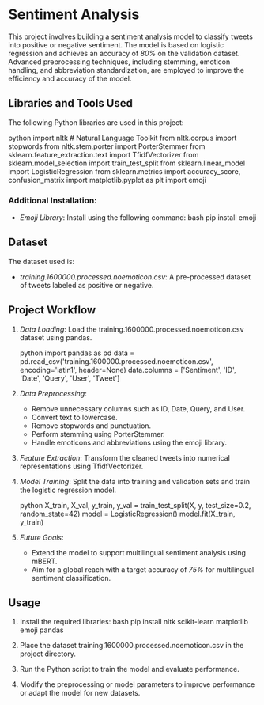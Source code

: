 # Sentiment Analysis

This project involves building a sentiment analysis model to classify tweets into positive or negative sentiment. The model is based on logistic regression and achieves an accuracy of *80%* on the validation dataset. Advanced preprocessing techniques, including stemming, emoticon handling, and abbreviation standardization, are employed to improve the efficiency and accuracy of the model.

## Libraries and Tools Used
The following Python libraries are used in this project:

python
import nltk  # Natural Language Toolkit
from nltk.corpus import stopwords
from nltk.stem.porter import PorterStemmer
from sklearn.feature_extraction.text import TfidfVectorizer
from sklearn.model_selection import train_test_split
from sklearn.linear_model import LogisticRegression
from sklearn.metrics import accuracy_score, confusion_matrix
import matplotlib.pyplot as plt
import emoji


### Additional Installation:
- *Emoji Library*: Install using the following command:
  bash
  pip install emoji
  

## Dataset
The dataset used is:
- *training.1600000.processed.noemoticon.csv*: A pre-processed dataset of tweets labeled as positive or negative.

## Project Workflow

1. *Data Loading*:
   Load the training.1600000.processed.noemoticon.csv dataset using pandas.

   python
   import pandas as pd
   data = pd.read_csv('training.1600000.processed.noemoticon.csv', encoding='latin1', header=None)
   data.columns = ['Sentiment', 'ID', 'Date', 'Query', 'User', 'Tweet']
   

2. *Data Preprocessing*:
   - Remove unnecessary columns such as ID, Date, Query, and User.
   - Convert text to lowercase.
   - Remove stopwords and punctuation.
   - Perform stemming using PorterStemmer.
   - Handle emoticons and abbreviations using the emoji library.

3. *Feature Extraction*:
   Transform the cleaned tweets into numerical representations using TfidfVectorizer.


4. *Model Training*:
   Split the data into training and validation sets and train the logistic regression model.

   python
   X_train, X_val, y_train, y_val = train_test_split(X, y, test_size=0.2, random_state=42)
   model = LogisticRegression()
   model.fit(X_train, y_train)
   

5. *Future Goals*:
   - Extend the model to support multilingual sentiment analysis using mBERT.
   - Aim for a global reach with a target accuracy of *75%* for multilingual sentiment classification.
## Usage
1. Install the required libraries:
   bash
   pip install nltk scikit-learn matplotlib emoji pandas
   

2. Place the dataset training.1600000.processed.noemoticon.csv in the project directory.

3. Run the Python script to train the model and evaluate performance.

4. Modify the preprocessing or model parameters to improve performance or adapt the model for new datasets.
